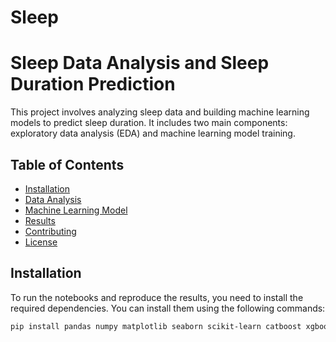 # Sleep
# Sleep Data Analysis and Sleep Duration Prediction

This project involves analyzing sleep data and building machine learning models to predict sleep duration. It includes two main components: exploratory data analysis (EDA) and machine learning model training.

## Table of Contents
- [Installation](#installation)
- [Data Analysis](#data-analysis)
- [Machine Learning Model](#machine-learning-model)
- [Results](#results)
- [Contributing](#contributing)
- [License](#license)

## Installation

To run the notebooks and reproduce the results, you need to install the required dependencies. You can install them using the following commands:

```bash
pip install pandas numpy matplotlib seaborn scikit-learn catboost xgboost

